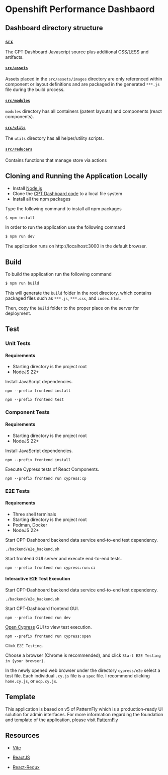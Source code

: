 
# Openshift Performance Dashbaord

## Dashboard directory structure

### [`src`](src/)

The CPT Dashboard Javascript source plus additional CSS/LESS and artifacts.

#### [`src/assets`](src/assets/)

Assets placed in the `src/assets/images` directory are only referenced within component or layout definitions and are packaged in the generated `***.js` file during the build process.

#### [`src/modules`](src/modules/)

`modules` directory has all containers (patent layouts) and components (react components).

#### [`src/utils`](src/utils/)

The `utils` directory has all helper/utility scripts.

#### [`src/reducers`](src/reducers)

Contains functions that manage store via actions

## Cloning and Running the Application Locally

- Install [Node.js](https://nodejs.org)
- Clone the [CPT Dashboard code](https://github.com/cloud-bulldozer/cpt-dashboard) to a local file system
- Install all the npm packages

Type the following command to install all npm packages

```bash
$ npm install
```

In order to run the application use the following command

```bash
$ npm run dev
```

The application runs on http://localhost:3000 in the default browser.

## Build

To build the application run the following command

```bash
$ npm run build
```
This will generate the `build` folder in the root directory, which contains packaged files such as `***.js`, `***.css`, and `index.html`.

Then, copy the `build` folder to the proper place on the server for deployment.

## Test

### Unit Tests

#### Requirements
- Starting directory is the project root
- NodeJS 22+

Install JavaScript dependencies.

```shell
npm --prefix frontend install
```

```shell
npm --prefix frontend test
```


### Component Tests

#### Requirements
- Starting directory is the project root
- NodeJS 22+

Install JavaScript dependencies.

```shell
npm --prefix frontend install
```

Execute Cypress tests of React Components.

```shell
npm --prefix frontend run cypress:cp
```


### E2E Tests

#### Requirements
- Three shell terminals
- Starting directory is the project root
- Podman, Docker
- NodeJS 22+

Start CPT-Dashboard backend data service end-to-end test dependency.
```shell
./backend/e2e_backend.sh
```

Start frontend GUI server and execute end-to-end tests.
```shell
npm --prefix frontend run cypress:run:ci
```

#### Interactive E2E Test Execution

Start CPT-Dashboard backend data service end-to-end test dependency.
```shell
./backend/e2e_backend.sh
```

Start CPT-Dashboard frontend GUI.
```shell
npm --prefix frontend run dev
```

[Open Cypress](https://docs.cypress.io/app/core-concepts/open-mode) GUI to view test execution.
```shell
npm --prefix frontend run cypress:open
```
Click `E2E Testing`.

Choose a browser (Chrome is recommended), and click `Start E2E Testing in {your browser}`.

In the newly opened web browser under the directory `cypress/e2e` select a test file. Each individual `.cy.js` file is a `spec` file. I recommend clicking `home.cy.js`, or `ocp.cy.js`.


## Template

This application is based on v5 of PatternFly which is a production-ready UI solution for admin interfaces. For more information regarding the foundation and template of the application, please visit [PatternFly](https://www.patternfly.org/get-started/develop)

## Resources

- [Vite](https://vitejs.dev/guide/)

- [ReactJS](https://reactjs.org/)

- [React-Redux](https://github.com/reduxjs/react-redux)
